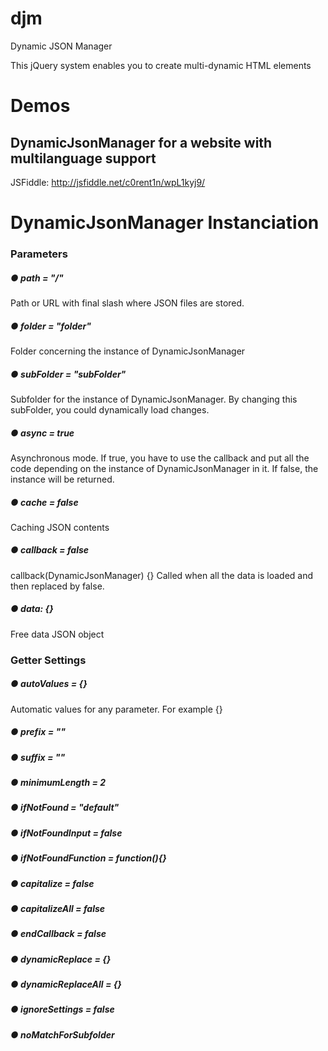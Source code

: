 # djm
Dynamic JSON Manager

This jQuery system enables you to create multi-dynamic HTML elements

# Demos
## DynamicJsonManager for a website with multilanguage support
JSFiddle: http://jsfiddle.net/c0rent1n/wpL1kyj9/


# DynamicJsonManager Instanciation
### Parameters
##### ● path = "/"
Path or URL with final slash where JSON files are stored.

##### ● folder = "folder"
Folder concerning the instance of DynamicJsonManager

##### ● subFolder = "subFolder"
Subfolder for the instance of DynamicJsonManager. By changing this subFolder, you could dynamically load changes.

##### ● async = true
Asynchronous mode. 
If true, you have to use the callback and put all the code depending on the instance of DynamicJsonManager in it.
If false, the instance will be returned.

##### ● cache = false
Caching JSON contents

##### ● callback = false
callback(DynamicJsonManager) {}
Called when all the data is loaded and then replaced by false.

##### ● data: {}
Free data JSON object


### Getter Settings
##### ● autoValues = {}
  Automatic values for any parameter. For example {}
##### ● prefix = "" 
##### ● suffix = ""
##### ● minimumLength = 2
##### ● ifNotFound = "default"
##### ● ifNotFoundInput = false
##### ● ifNotFoundFunction = function(){}
##### ● capitalize = false
##### ● capitalizeAll = false
##### ● endCallback = false
##### ● dynamicReplace = {}
##### ● dynamicReplaceAll = {}
##### ● ignoreSettings = false
##### ● noMatchForSubfolder
